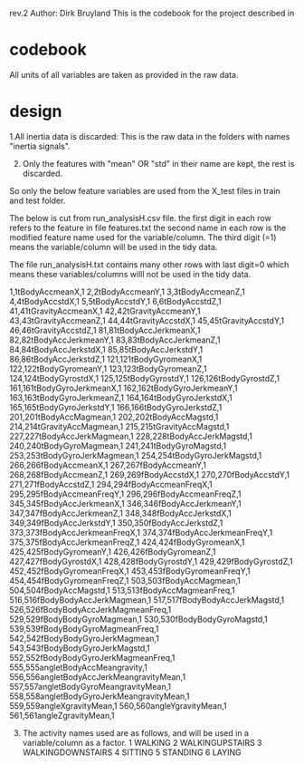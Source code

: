 rev.2
Author: Dirk Bruyland
This is the codebook for the project described in



codebook
=========
All units of all variables are taken as provided in the raw data.



design
=======
1.All inertia data is discarded:
This is the raw data in the folders with names "inertia signals".

2. Only the features with "mean" OR "std" in their name are kept, the rest is discarded.

So only the below feature variables are used from the X_test files in train and test folder.

The below is cut from run_analysisH.csv file.
the first digit in each row refers to the feature in file features.txt
the second name in each row is the modified feature name used for the variable/column.
The third digit (=1) means the variable/column will be used in the tidy data.

The file run_analysisH.txt contains many other rows with last digit=0 which means these
variables/columns willl not be used in the tidy data.

1,1tBodyAccmeanX,1
2,2tBodyAccmeanY,1
3,3tBodyAccmeanZ,1
4,4tBodyAccstdX,1
5,5tBodyAccstdY,1
6,6tBodyAccstdZ,1
41,41tGravityAccmeanX,1
42,42tGravityAccmeanY,1
43,43tGravityAccmeanZ,1
44,44tGravityAccstdX,1
45,45tGravityAccstdY,1
46,46tGravityAccstdZ,1
81,81tBodyAccJerkmeanX,1
82,82tBodyAccJerkmeanY,1
83,83tBodyAccJerkmeanZ,1
84,84tBodyAccJerkstdX,1
85,85tBodyAccJerkstdY,1
86,86tBodyAccJerkstdZ,1
121,121tBodyGyromeanX,1
122,122tBodyGyromeanY,1
123,123tBodyGyromeanZ,1
124,124tBodyGyrostdX,1
125,125tBodyGyrostdY,1
126,126tBodyGyrostdZ,1
161,161tBodyGyroJerkmeanX,1
162,162tBodyGyroJerkmeanY,1
163,163tBodyGyroJerkmeanZ,1
164,164tBodyGyroJerkstdX,1
165,165tBodyGyroJerkstdY,1
166,166tBodyGyroJerkstdZ,1
201,201tBodyAccMagmean,1
202,202tBodyAccMagstd,1
214,214tGravityAccMagmean,1
215,215tGravityAccMagstd,1
227,227tBodyAccJerkMagmean,1
228,228tBodyAccJerkMagstd,1
240,240tBodyGyroMagmean,1
241,241tBodyGyroMagstd,1
253,253tBodyGyroJerkMagmean,1
254,254tBodyGyroJerkMagstd,1
266,266fBodyAccmeanX,1
267,267fBodyAccmeanY,1
268,268fBodyAccmeanZ,1
269,269fBodyAccstdX,1
270,270fBodyAccstdY,1
271,271fBodyAccstdZ,1
294,294fBodyAccmeanFreqX,1
295,295fBodyAccmeanFreqY,1
296,296fBodyAccmeanFreqZ,1
345,345fBodyAccJerkmeanX,1
346,346fBodyAccJerkmeanY,1
347,347fBodyAccJerkmeanZ,1
348,348fBodyAccJerkstdX,1
349,349fBodyAccJerkstdY,1
350,350fBodyAccJerkstdZ,1
373,373fBodyAccJerkmeanFreqX,1
374,374fBodyAccJerkmeanFreqY,1
375,375fBodyAccJerkmeanFreqZ,1
424,424fBodyGyromeanX,1
425,425fBodyGyromeanY,1
426,426fBodyGyromeanZ,1
427,427fBodyGyrostdX,1
428,428fBodyGyrostdY,1
429,429fBodyGyrostdZ,1
452,452fBodyGyromeanFreqX,1
453,453fBodyGyromeanFreqY,1
454,454fBodyGyromeanFreqZ,1
503,503fBodyAccMagmean,1
504,504fBodyAccMagstd,1
513,513fBodyAccMagmeanFreq,1
516,516fBodyBodyAccJerkMagmean,1
517,517fBodyBodyAccJerkMagstd,1
526,526fBodyBodyAccJerkMagmeanFreq,1
529,529fBodyBodyGyroMagmean,1
530,530fBodyBodyGyroMagstd,1
539,539fBodyBodyGyroMagmeanFreq,1
542,542fBodyBodyGyroJerkMagmean,1
543,543fBodyBodyGyroJerkMagstd,1
552,552fBodyBodyGyroJerkMagmeanFreq,1
555,555angletBodyAccMeangravity,1
556,556angletBodyAccJerkMeangravityMean,1
557,557angletBodyGyroMeangravityMean,1
558,558angletBodyGyroJerkMeangravityMean,1
559,559angleXgravityMean,1
560,560angleYgravityMean,1
561,561angleZgravityMean,1
 
3. The activity names used are as follows, and
will be used in a variable/column as a factor.
1 WALKING
2 WALKINGUPSTAIRS
3 WALKINGDOWNSTAIRS
4 SITTING
5 STANDING
6 LAYING 
 
 
 
 